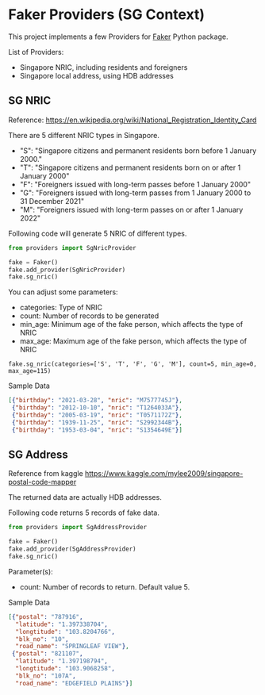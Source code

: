 # Faker Providers (SG Context)



This project implements a few Providers for [Faker](https://github.com/joke2k/faker) Python package.

List of Providers:

* Singapore NRIC, including residents and foreigners
* Singapore local address, using HDB addresses



## SG NRIC

Reference: https://en.wikipedia.org/wiki/National_Registration_Identity_Card

There are 5 different NRIC types in Singapore.

* "S": "Singapore citizens and permanent residents born before 1 January 2000."
* "T": "Singapore citizens and permanent residents born on or after 1 January 2000"
* "F": "Foreigners issued with long-term passes before 1 January 2000"
* "G": "Foreigners issued with long-term passes from 1 January 2000 to 31 December 2021"
* "M": "Foreigners issued with long-term passes on or after 1 January 2022"



Following code will generate 5 NRIC of different types.

```python
from providers import SgNricProvider

fake = Faker()
fake.add_provider(SgNricProvider)
fake.sg_nric()
```

You can adjust some parameters:

* categories:	Type of NRIC
* count:     Number of records to be generated
* min_age:     Minimum age of the fake person, which affects the type of NRIC
* max_age:    Maximum age of the fake person, which affects the type of NRIC

```
fake.sg_nric(categories=['S', 'T', 'F', 'G', 'M'], count=5, min_age=0, max_age=115)
```

Sample Data

```json
[{"birthday": "2021-03-28", "nric": "M7577745J"},
 {"birthday": "2012-10-10", "nric": "T1264033A"},
 {"birthday": "2005-03-19", "nric": "T0571172Z"},
 {"birthday": "1939-11-25", "nric": "S2992344B"},
 {"birthday": "1953-03-04", "nric": "S1354649E"}]
```





## SG Address

Reference from kaggle https://www.kaggle.com/mylee2009/singapore-postal-code-mapper

The returned data are actually HDB addresses.

Following code returns 5 records of fake data. 

```python
from providers import SgAddressProvider

fake = Faker()
fake.add_provider(SgAddressProvider)
fake.sg_nric()
```



Parameter(s):

* count:     Number of records to return. Default value 5.



Sample Data

```json
[{"postal": "787916",
  "latitude": "1.397338704",
  "longtitude": "103.8204766",
  "blk_no": "10",
  "road_name": "SPRINGLEAF VIEW"},
 {"postal": "821107",
  "latitude": "1.397198794",
  "longtitude": "103.9068258",
  "blk_no": "107A",
  "road_name": "EDGEFIELD PLAINS"}]
```




